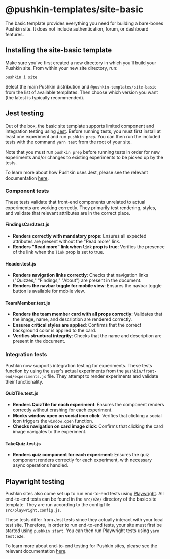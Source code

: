 # @pushkin-templates/site-basic

The basic template provides everything you need for building a bare-bones Pushkin site. It does not include authentication, forum, or dashboard features.

## Installing the site-basic template

Make sure you've first created a new directory in which you'll build your Pushkin site. From within your new site directory, run:

```
pushkin i site
```

Select the main Pushkin distribution and `@pushkin-templates/site-basic` from the list of available templates. Then choose which version you want (the latest is typically recommended).

## Jest testing

Out of the box, the basic site template supports limited component and integration testing using [Jest](https://jestjs.io/). Before running tests, you must first install at least one experiment and run `pushkin prep`. You can then run the included tests with the command `yarn test` from the root of your site.

Note that you must run `pushkin prep` before running tests in order for new experiments and/or changes to existing experiments to be picked up by the tests.

To learn more about how Pushkin uses Jest, please see the relevant documentation [here](../developers/testing.md#jest).

### Component tests

These tests validate that front-end components unrelated to actual experiments are working correctly. They primarily test rendering, styles, and validate that relevant attributes are in the correct place. 

#### FindingsCard.test.js

- **Renders correctly with mandatory props**: Ensures all expected attributes are present without the "Read more" link.
- **Renders "Read more" link when `link` prop is true**: Verifies the presence of the link when the `link` prop is set to true.

#### Header.test.js

- **Renders navigation links correctly**: Checks that navigation links ("Quizzes," "Findings," "About") are present in the document.
- **Renders the navbar toggle for mobile view**: Ensures the navbar toggle button is available for mobile view.

#### TeamMember.test.js

- **Renders the team member card with all props correctly**: Validates that the image, name, and description are rendered correctly.
- **Ensures critical styles are applied**: Confirms that the correct background color is applied to the card.
- **Verifies structural integrity**: Checks that the name and description are present in the document.

### Integration tests 

Pushkin now supports integration testing for experiments. These tests function by using the user's actual experiments from the `pushkin/front-end/experiments.js` file. They attempt to render experiments and validate their functionality. 

#### QuizTile.test.js

- **Renders QuizTile for each experiment**: Ensures the component renders correctly without crashing for each experiment.
- **Mocks window.open on social icon click**: Verifies that clicking a social icon triggers the `window.open` function.
- **Checks navigation on card image click**: Confirms that clicking the card image navigates to the experiment.

#### TakeQuiz.test.js

- **Renders quiz component for each experiment**: Ensures the quiz component renders correctly for each experiment, with necessary async operations handled.

## Playwright testing

Pushkin sites also come set up to run end-to-end tests using [Playwright](https://playwright.dev/). All end-to-end tests can be found in the `src/e2e/` directory of the basic site template. They are run according to the config file `src/playwright.config.js`.

These tests differ from Jest tests since they actually interact with your local test site. Therefore, in order to run end-to-end tests, your site must first be started using `pushkin start`. You can then run Playwright tests using `yarn test:e2e`.

To learn more about end-to-end testing for Pushkin sites, please see the relevant documentation [here](../developers/testing.md#playwright).
